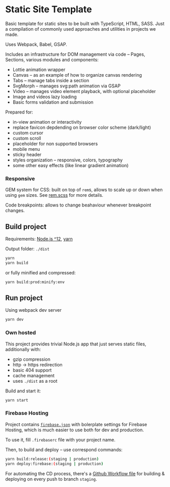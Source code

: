 # Static Site Template

Basic template for static sites to be built with TypeScript, HTML, SASS.
Just a compilation of commonly used approaches and utilities in projects we made.

Uses Webpack, Babel, GSAP.

Includes an infrastructure for DOM management via code – Pages, Sections, various modules and components:

* Lottie animation wrapper
* Canvas – as an example of how to organize canvas rendering
* Tabs – manage tabs inside a section
* SvgMorph – manages svg:path animation via GSAP
* Video – manages video element playback, with optional placeholder
* Image and videos lazy loading
* Basic forms validation and submission

Prepared for:
* in-view animation or interactivity
* replace favicon depdending on browser color scheme (dark/light)
* custom cursor
* custom scroll
* placeholder for non supported browsers
* mobile menu
* sticky header
* styles organization – responsive, colors, typography
* some other easy effects (like linear gradient animation)

### Responsive

GEM system for CSS: built on top of `rem`s, allows to scale up or down when using `gem` sizes. See [rem.scss](app/styles/common/rem.scss) for more details.

Code breakpoints: allows to change beahaviour whenever breakpoint changes.

## Build project

Requirements: [Node.js ^12](https://nodejs.org/), [yarn](https://classic.yarnpkg.com/lang/en/)

Output folder: `./dist`

```bash
yarn
yarn build
```

or fully minified and compressed:

```bash
yarn build:prod:minify:env
```

## Run project

Using webpack dev server

```bash
yarn dev
```

### Own hosted

This project provides trivial Node.js app that just serves static files, additionally with:

* gzip compression
* http -> https redirection
* basic 404 support
* cache management
* uses `./dist` as a root

Build and start it:

```bash
yarn start
```

### Firebase Hosting

Project contains [`firebase.json`](firebase.json) with bolerplate settings for Firebase Hosting, which is much easier to use both for dev and production.

To use it, fill `.firebaserc` file with your project name.

Then, to build and deploy – use correspond commands:

```bash
yarn build:release:(staging | production)
yarn deploy:firebase:(staging | production)
```

For automating the CD process, there's a [Github Workflow file](./.github/workflows/deploy-staging.yml) for building & deploying on every push to branch `staging`.
